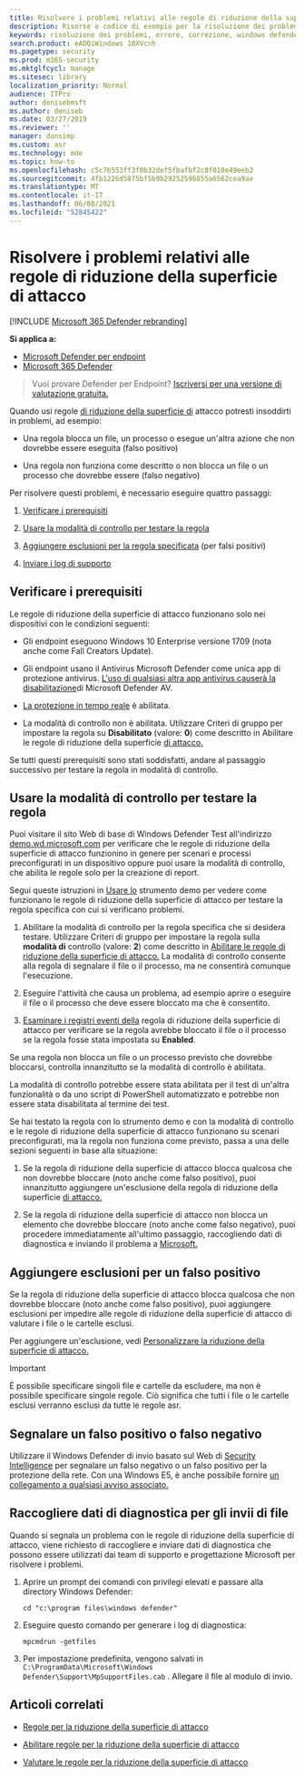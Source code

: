 ```yaml
---
title: Risolvere i problemi relativi alle regole di riduzione della superficie di attacco
description: Risorse e codice di esempio per la risoluzione dei problemi relativi alle regole di riduzione della superficie di attacco in Microsoft Defender per Endpoint.
keywords: risoluzione dei problemi, errore, correzione, windows defender ad esempio, asr, regole, hip, risoluzione dei problemi, controllo, esclusione, falso positivo, interrotto, blocco, Microsoft Defender per Endpoint
search.product: eADQiWindows 10XVcnh
ms.pagetype: security
ms.prod: m365-security
ms.mktglfcycl: manage
ms.sitesec: library
localization_priority: Normal
audience: ITPro
author: denisebmsft
ms.author: deniseb
ms.date: 03/27/2019
ms.reviewer: ''
manager: dansimp
ms.custom: asr
ms.technology: mde
ms.topic: how-to
ms.openlocfilehash: c5c76553ff3f0b32def5fbafbf2c8f010e49eeb2
ms.sourcegitcommit: 4fb1226d5875bf5b9b29252596855a6562cea9ae
ms.translationtype: MT
ms.contentlocale: it-IT
ms.lasthandoff: 06/08/2021
ms.locfileid: "52845422"
---
```

# <a name="troubleshoot-attack-surface-reduction-rules"></a>Risolvere i problemi relativi alle regole di riduzione della superficie di attacco

[!INCLUDE [Microsoft 365 Defender rebranding](../../includes/microsoft-defender.md)]


**Si applica a:**
- [Microsoft Defender per endpoint](https://go.microsoft.com/fwlink/p/?linkid=2154037)
- [Microsoft 365 Defender](https://go.microsoft.com/fwlink/?linkid=2118804)

> Vuoi provare Defender per Endpoint? [Iscriversi per una versione di valutazione gratuita.](https://www.microsoft.com/microsoft-365/windows/microsoft-defender-atp?ocid=docs-wdatp-pullalerts-abovefoldlink) 


Quando usi regole [di riduzione della superficie di](attack-surface-reduction.md) attacco potresti insoddirti in problemi, ad esempio:

- Una regola blocca un file, un processo o esegue un'altra azione che non dovrebbe essere eseguita (falso positivo)

- Una regola non funziona come descritto o non blocca un file o un processo che dovrebbe essere (falso negativo)

Per risolvere questi problemi, è necessario eseguire quattro passaggi:

1. [Verificare i prerequisiti](#confirm-prerequisites)

2. [Usare la modalità di controllo per testare la regola](#use-audit-mode-to-test-the-rule)

3. [Aggiungere esclusioni per la regola specificata](#add-exclusions-for-a-false-positive) (per falsi positivi)

4. [Inviare i log di supporto](#collect-diagnostic-data-for-file-submissions)

## <a name="confirm-prerequisites"></a>Verificare i prerequisiti

Le regole di riduzione della superficie di attacco funzionano solo nei dispositivi con le condizioni seguenti:

- Gli endpoint eseguono Windows 10 Enterprise versione 1709 (nota anche come Fall Creators Update).

- Gli endpoint usano il Antivirus Microsoft Defender come unica app di protezione antivirus. [L'uso di qualsiasi altra app antivirus causerà la disabilitazione](/windows/security/threat-protection/microsoft-defender-antivirus/microsoft-defender-antivirus-compatibility)di Microsoft Defender AV.

- [La protezione in tempo reale](/windows/security/threat-protection/microsoft-defender-antivirus/configure-real-time-protection-microsoft-defender-antivirus) è abilitata.

- La modalità di controllo non è abilitata. Utilizzare Criteri di gruppo per impostare la regola su **Disabilitato** (valore: **0**) come descritto in Abilitare le regole di riduzione della superficie [di attacco.](enable-attack-surface-reduction.md)

Se tutti questi prerequisiti sono stati soddisfatti, andare al passaggio successivo per testare la regola in modalità di controllo.

## <a name="use-audit-mode-to-test-the-rule"></a>Usare la modalità di controllo per testare la regola

Puoi visitare il sito Web di base di Windows Defender Test all'indirizzo [demo.wd.microsoft.com](https://demo.wd.microsoft.com?ocid=cx-wddocs-testground) per verificare che le regole di riduzione della superficie di attacco funzionino in genere per scenari e processi preconfigurati in un dispositivo oppure puoi usare la modalità di controllo, che abilita le regole solo per la creazione di report.

Segui queste istruzioni in [Usare lo](evaluate-attack-surface-reduction.md) strumento demo per vedere come funzionano le regole di riduzione della superficie di attacco per testare la regola specifica con cui si verificano problemi.

1. Abilitare la modalità di controllo per la regola specifica che si desidera testare. Utilizzare Criteri di gruppo per impostare la regola sulla **modalità di** controllo (valore: **2**) come descritto in [Abilitare le regole di riduzione della superficie di attacco.](enable-attack-surface-reduction.md) La modalità di controllo consente alla regola di segnalare il file o il processo, ma ne consentirà comunque l'esecuzione.

2. Eseguire l'attività che causa un problema, ad esempio aprire o eseguire il file o il processo che deve essere bloccato ma che è consentito.

3. [Esaminare i registri eventi della](attack-surface-reduction.md) regola di riduzione della superficie di attacco per verificare se la regola avrebbe bloccato il file o il processo se la regola fosse stata impostata su **Enabled**.

Se una regola non blocca un file o un processo previsto che dovrebbe bloccarsi, controlla innanzitutto se la modalità di controllo è abilitata.

La modalità di controllo potrebbe essere stata abilitata per il test di un'altra funzionalità o da uno script di PowerShell automatizzato e potrebbe non essere stata disabilitata al termine dei test.

Se hai testato la regola con lo strumento demo e con la modalità di controllo e le regole di riduzione della superficie di attacco funzionano su scenari preconfigurati, ma la regola non funziona come previsto, passa a una delle sezioni seguenti in base alla situazione:

1. Se la regola di riduzione della superficie di attacco blocca qualcosa che non dovrebbe bloccare (noto anche come falso positivo), puoi innanzitutto aggiungere un'esclusione della regola di riduzione della superficie [di attacco.](#add-exclusions-for-a-false-positive)

2. Se la regola di riduzione della superficie di attacco non blocca un elemento che dovrebbe bloccare (noto anche come falso negativo), puoi procedere immediatamente all'ultimo passaggio, raccogliendo dati di diagnostica e inviando il problema a [Microsoft.](#collect-diagnostic-data-for-file-submissions)

## <a name="add-exclusions-for-a-false-positive"></a>Aggiungere esclusioni per un falso positivo

Se la regola di riduzione della superficie di attacco blocca qualcosa che non dovrebbe bloccare (noto anche come falso positivo), puoi aggiungere esclusioni per impedire alle regole di riduzione della superficie di attacco di valutare i file o le cartelle esclusi.

Per aggiungere un'esclusione, vedi [Personalizzare la riduzione della superficie di attacco.](customize-attack-surface-reduction.md)

>[!IMPORTANT]
>È possibile specificare singoli file e cartelle da escludere, ma non è possibile specificare singole regole.
>Ciò significa che tutti i file o le cartelle esclusi verranno esclusi da tutte le regole asr.

## <a name="report-a-false-positive-or-false-negative"></a>Segnalare un falso positivo o falso negativo

Utilizzare il Windows Defender di invio basato sul Web di [Security Intelligence](https://www.microsoft.com/wdsi/filesubmission) per segnalare un falso negativo o un falso positivo per la protezione della rete. Con una Windows E5, è anche possibile fornire [un collegamento a qualsiasi avviso associato.](alerts-queue.md)

## <a name="collect-diagnostic-data-for-file-submissions"></a>Raccogliere dati di diagnostica per gli invii di file

Quando si segnala un problema con le regole di riduzione della superficie di attacco, viene richiesto di raccogliere e inviare dati di diagnostica che possono essere utilizzati dai team di supporto e progettazione Microsoft per risolvere i problemi.

1. Aprire un prompt dei comandi con privilegi elevati e passare alla directory Windows Defender:

   ```console
   cd "c:\program files\windows defender"
   ```

2. Eseguire questo comando per generare i log di diagnostica:

   ```console
   mpcmdrun -getfiles
   ```

3. Per impostazione predefinita, vengono salvati in `C:\ProgramData\Microsoft\Windows Defender\Support\MpSupportFiles.cab` . Allegare il file al modulo di invio.

## <a name="related-articles"></a>Articoli correlati

- [Regole per la riduzione della superficie di attacco](attack-surface-reduction.md)

- [Abilitare regole per la riduzione della superficie di attacco](enable-attack-surface-reduction.md)

- [Valutare le regole per la riduzione della superficie di attacco](evaluate-attack-surface-reduction.md)
